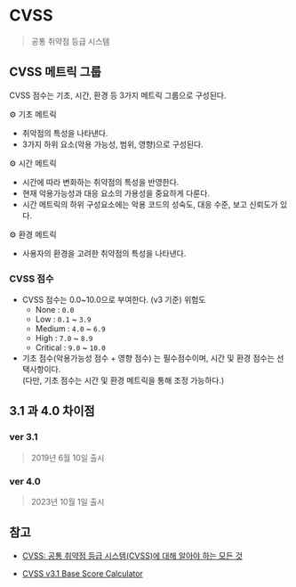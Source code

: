 # CVSS

> 공통 취약점 등급 시스템

## CVSS 메트릭 그룹

CVSS 점수는 기초, 시간, 환경 등 3가지 메트릭 그룹으로 구성된다.

⚙️ 기초 메트릭

- 취악점의 특성을 나타낸다.
- 3가지 하위 요소(악용 가능성, 범위, 영향)으로 구성된다.

⚙️ 시간 메트릭

- 시간에 따라 변화하는 취약점의 특성을 반영한다.
- 현재 악용가능성과 대응 요소의 가용성을 중요하게 다룬다.
- 시간 메트릭의 하위 구성요소에는 악용 코드의 성숙도, 대응 수준, 보고 신뢰도가 있다.

⚙️ 환경 메트릭

- 사용자의 환경을 고려한 취약점의 특성을 나타낸다.

### CVSS 점수

- CVSS 점수는 0.0~10.0으로 부여한다.
  (v3 기준) 위험도
  - None : `0.0`
  - Low : `0.1` ~ `3.9`
  - Medium : `4.0` ~ `6.9`
  - High : `7.0` ~ `8.9`
  - Critical : `9.0` ~ `10.0`
- 기초 점수(악용가능성 점수 + 영향 점수) 는 필수점수이며, 시간 및 환경 점수는 선택사항이다. <br />
  (다만, 기초 점수는 시간 및 환경 메트릭을 통해 조정 가능하다.)

## 3.1 과 4.0 차이점

### ver 3.1

> 2019년 6월 10일 출시

### ver 4.0

> 2023년 10월 1일 출시

## 참고

- [CVSS: 공통 취약점 등급 시스템(CVSS)에 대해 알아야 하는 모든 것
  ](https://www.appsealing.com/kr/cvss-blog/)

- [CVSS v3.1 Base Score Calculator
  ](https://itschool-info-lab.github.io/cvss/)
